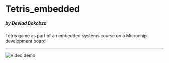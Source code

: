 # Tetris_embedded
##### by Deviad Bokobza
Tetris game as part of an embedded systems course on a Microchip development board


------------
![Video demo](https://drive.google.com/file/d/1RLNDItl4q5TZP-PdvAGk5PfWmZ-DULtN)

